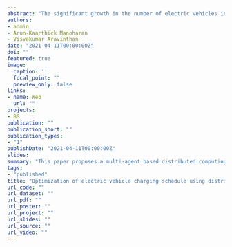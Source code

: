 ```yaml
---
abstract: "The significant growth in the number of electric vehicles indicates an increased demand on the power distribution system, specifically on the low-voltage residential network. Without a wellorganized schedule for charging electric vehicles, users will typically apply immediate charging upon arrival to home. This may burden the system and may damage power system equipment. To avoid this adverse effect on the system, a process of scheduling electric vehicle charging should be established. This paper proposes a multi-agent based distributed computing process for solving the electric vehicle charge scheduling problem in a secure way that benefits both the customer and the system. This process breaks down the problem into to global and local problem with the former for system objective and the latter for individual vehicle owners’ objective. In this work, the local problems are modeled as sub gradient problems that can be solved simultaneously by corresponding agents. The optimality of the sub gradient solutions with respect to global objective are made sure through information sharing between the agents during each iteration."
authors:
- admin
- Arun-Kaarthick Manoharan
- Visvakumar Aravinthan
date: "2021-04-11T00:00:00Z"
doi: ""
featured: true
image:
  caption: ''
  focal_point: ""
  preview_only: false
links:
- name: Web
  url: ""
projects:
- BS
publication: ""
publication_short: ""
publication_types:
- "1"
publishDate: "2021-04-11T00:00:00Z"
slides: 
summary: "This paper proposes a multi-agent based distributed computing process for solving the electric vehicle charge scheduling problem in a secure way that benefits both the customer and the system."
tags:
- "published"
title: "Optimization of electric vehicle charging schedule using distributed network computing"
url_code: ""
url_dataset: ""
url_pdf: ""
url_poster: ""
url_project: ""
url_slides: ""
url_source: ""
url_video: ""
---
```


